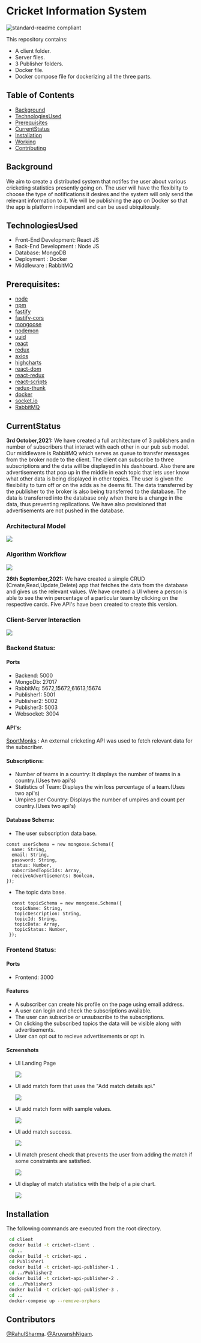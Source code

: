 # Cricket Information System

![standard-readme compliant](https://img.shields.io/badge/readme%20style-standard-brightgreen.svg?style=flat-square)

This repository contains:

- A client folder.
- Server files.
- 3 Publisher folders.
- Docker file.
- Docker compose file for dockerizing all the three parts.

## Table of Contents

- [Background](#background)
- [TechnologiesUsed](#technologiesused)
- [Prerequisites](#prerequisites)
- [CurrentStatus](#currentstatus)
- [Installation](#installation)
- [Working](#working)
- [Contributing](#contributors)

## Background

We aim to create a distributed system that notifes the user about various cricketing statistics presently going on. The user will have the flexibilty to choose the type of notifications it desires and the system will only send the relevant information to it.
We will be publishing the app on Docker so that the app is platform independant and can be used ubiquitously.

## TechnologiesUsed

- Front-End Development: React JS
- Back-End Development : Node JS
- Database: MongoDB
- Deployment : Docker
- Middleware : RabbitMQ

## Prerequisites:

- [node](http://nodejs.org)
- [npm](https://npmjs.com)
- [fastify](https://www.fastify.io/)
- [fastify-cors](https://www.npmjs.com/package/fastify-cors)
- [mongoose](https://mongoosejs.com/docs/)
- [nodemon](https://www.npmjs.com/package/nodemon)
- [uuid](https://www.npmjs.com/package/uuid)
- [react](https://reactjs.org/)
- [redux](https://redux.js.org/)
- [axios](https://axios-http.com/docs/intro)
- [highcharts](https://www.highcharts.com/)
- [react-dom](https://reactjs.org/docs/react-dom.html)
- [react-redux](https://react-redux.js.org/)
- [react-scripts](https://www.npmjs.com/package/react-scripts)
- [redux-thunk](https://github.com/reduxjs/redux-thunk)
- [docker](https://www.docker.com/)
- [socket.io](https://socket.io/)
- [RabbitMQ](https://www.rabbitmq.com/)

## CurrentStatus

**3rd October,2021:** We have created a full architecture of 3 publishers and n number of subscribers that interact with each other in our pub sub model. Our middleware is RabbitMQ which serves as queue to transfer messages from the broker node to the client. The client can subscribe to three subscriptions and the data will be displayed in his dashboard. Also there are advertisements that pop up in the middle in each topic that lets user know what other data is being displayed in other topics. The user is given the flexibility to turn off or on the adds as he deems fit. The data transferred by the publisher to the broker is also being transferred to the database. The data is transferred into the database only when there is a change in the data, thus preventing replications. We have also provisioned that advertisements are not pushed in the database.

### Architectural Model

![](screenshots/architecture.png)

### Algorithm Workflow

![](screenshots/flowchart.png)

**26th September,2021:** We have created a simple CRUD (Create,Read,Update,Delete) app that fetches the data from the database and gives us the relevant values.
We have created a UI where a person is able to see the win percentage of a particular team by clicking on the respective cards. Five API's have been created to create this version.

### Client-Server Interaction

![](screenshots/clientServerInteraction.png)

### Backend Status:

#### Ports

- Backend: 5000
- MongoDb: 27017
- RabbitMq: 5672,15672,61613,15674
- Publisher1: 5001
- Publisher2: 5002
- Publisher3: 5003
- Websocket: 3004

#### API's:

[SportMonks](https://docs.sportmonks.com/cricket/) : An external cricketing API was used to fetch relevant data for the subscriber.

#### Subscriptions:

- Number of teams in a country: It displays the number of teams in a country.(Uses two api's)
- Statistics of Team: Displays the win loss percentage of a team.(Uses two api's)
- Umpires per Country: Displays the number of umpires and count per country.(Uses two api's)

#### Database Schema:

- The user subscription data base.

```
const userSchema = new mongoose.Schema({
  name: String,
  email: String,
  password: String,
  status: Number,
  subscribedTopicIds: Array,
  receiveAdvertisements: Boolean,
});

```

- The topic data base.

```
  const topicSchema = new mongoose.Schema({
   topicName: String,
   topicDescription: String,
   topicId: String,
   topicData: Array,
   topicStatus: Number,
 });
```

### Frontend Status:

#### Ports

- Frontend: 3000

#### Features

- A subscriber can create his profile on the page using email address.
- A user can login and check the subscriptions available.
- The user can subscribe or unsubscribe to the subscriptions.
- On clicking the subscribed topics the data will be visible along with advertisements.
- User can opt out to recieve advertisements or opt in.

#### Screenshots

- UI Landing Page

  ![](client/screenshots/UI-1.png)

- UI add match form that uses the "Add match details api."

  ![](client/screenshots/UI-2.png)

- UI add match form with sample values.

  ![](client/screenshots/UI-3.png)

- UI add match success.

  ![](client/screenshots/UI-4.png)

- UI match present check that prevents the user from adding the match if some constraints are satisfied.

  ![](client/screenshots/UI-5.png)

- UI display of match statistics with the help of a pie chart.

  ![](client/screenshots/UI-6.png)

## Installation

The following commands are executed from the root directory.

```sh
 cd client
 docker build -t cricket-client .
 cd ..
 docker build -t cricket-api .
 cd Publisher1
 docker build -t cricket-api-publisher-1 .
 cd ../Publisher2
 docker build -t cricket-api-publisher-2 .
 cd ../Publisher3
 docker build -t cricket-api-publisher-3 .
 cd ..
 docker-compose up --remove-orphans
```

## Contributors

[@RahulSharma](https://github.com/webber2408).
[@AruvanshNigam](https://github.com/Aruvansh1997).

